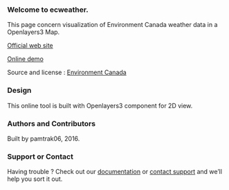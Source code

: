 ### Welcome to ecweather.
This page concern visualization of Environment Canada weather data in a Openlayers3 Map.

[Official web site](http://pamtrak06.github.io/ecweather/docs)

[Online demo](http://pamtrak06.github.io/ecweather/)

Source and license : [Environment Canada](http://dd.meteo.gc.ca/doc/LICENCE_GENERAL.txt)

### Design
This online tool is built with Openlayers3 component for 2D view.

### Authors and Contributors
Built by pamtrak06, 2016.

### Support or Contact
Having trouble ? Check out our [documentation](https://github.com/pamtrak06/ecweather) or [contact support](mailto:pamtrak06@gmail.com) and we’ll help you sort it out.
